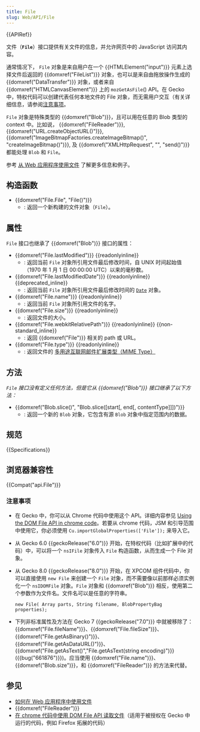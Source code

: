```yaml
---
title: File
slug: Web/API/File
---
```

{{APIRef}}

文件（**`File`**）接口提供有关文件的信息，并允许网页中的 JavaScript 访问其内容。

通常情况下， `File` 对象是来自用户在一个 {{HTMLElement("input")}} 元素上选择文件后返回的 {{domxref("FileList")}} 对象，也可以是来自由拖放操作生成的 {{domxref("DataTransfer")}} 对象，或者来自 {{domxref("HTMLCanvasElement")}} 上的 `mozGetAsFile`() API。在 Gecko 中，特权代码可以创建代表任何本地文件的 File 对象，而无需用户交互（有关详细信息，请参阅[注意事项](#注意事项)。

`File` 对象是特殊类型的 {{domxref("Blob")}}，且可以用在任意的 Blob 类型的 context 中。比如说， {{domxref("FileReader")}}, {{domxref("URL.createObjectURL()")}}, {{domxref("ImageBitmapFactories.createImageBitmap()", "createImageBitmap()")}}, 及 {{domxref("XMLHttpRequest", "", "send()")}} 都能处理 `Blob` 和 `File`。

参考 [从 Web 应用程序使用文件](/zh-CN/docs/Using_files_from_web_applications) 了解更多信息和例子。

## 构造函数

- {{domxref("File.File", "File()")}}
  - : 返回一个新构建的文件对象（`File`）。

## 属性

`File` 接口也继承了 {{domxref("Blob")}} 接口的属性：

- {{domxref("File.lastModified")}} {{readonlyinline}}
  - : 返回当前 `File` 对象所引用文件最后修改时间，自 UNIX 时间起始值（1970 年 1 月 1 日 00:00:00 UTC）以来的毫秒数。
- {{domxref("File.lastModifiedDate")}} {{readonlyinline}} {{deprecated_inline}}
  - : 返回当前 `File` 对象所引用文件最后修改时间的 [`Date`](/zh-CN/docs/Web/JavaScript/Reference/Global_Objects/Date) 对象。
- {{domxref("File.name")}} {{readonlyinline}}
  - : 返回当前 `File` 对象所引用文件的名字。
- {{domxref("File.size")}} {{readonlyinline}}
  - : 返回文件的大小。
- {{domxref("File.webkitRelativePath")}} {{readonlyinline}} {{non-standard_inline}}
  - : 返回 {{domxref("File")}} 相关的 path 或 URL。
- {{domxref("File.type")}} {{readonlyinline}}
  - : 返回文件的 [多用途互联网邮件扩展类型（MIME Type）](/zh-CN/docs/Web/HTTP/Basics_of_HTTP/MIME_types)

## 方法

_`File` 接口没有定义任何方法，但是它从 {{domxref("Blob")}} 接口继承了以下方法：_

- {{domxref("Blob.slice()", "Blob.slice([start[, end[, contentType]]])")}}
  - : 返回一个新的 `Blob` 对象，它包含有源 `Blob` 对象中指定范围内的数据。

## 规范

{{Specifications}}

## 浏览器兼容性

{{Compat("api.File")}}

### 注意事项

- 在 Gecko 中，你可以从 Chrome 代码中使用这个 API。详细内容参见 [Using the DOM File API in chrome code](/zh-CN/docs/Extensions/Using_the_DOM_File_API_in_chrome_code)。若要从 chrome 代码，JSM 和引导范围中使用它，你必须使用 `Cu.importGlobalProperties(['File']);` 来导入它。
- 从 Gecko 6.0 {{geckoRelease("6.0")}} 开始，在特权代码（比如扩展中的代码）中，可以将一个 `nsIFile` 对象传入 `File` 构造函数，从而生成一个 File 对象。
- 从 Gecko 8.0 {{geckoRelease("8.0")}} 开始，在 XPCOM 组件代码中，你可以直接使用 `new File` 来创建一个 `File` 对象，而不需要像以前那样必须实例化一个 `nsIDOMFile` 对象。`File` 对象和 {{domxref("Blob")}} 相反，使用第二个参数作为文件名。文件名可以是任意的字符串。

  ```plain
  new File( Array parts, String filename, BlobPropertyBag properties);
  ```

- 下列非标准属性及方法在 Gecko 7 {{geckoRelease("7.0")}} 中就被移除了： {{domxref("File.fileName")}}、{{domxref("File.fileSize")}}、{{domxref("File.getAsBinary()")}}、{{domxref("File.getAsDataURL()")}}、{{domxref("File.getAsText()","File.getAsText(string encoding)")}} ({{bug("661876")}})。应当使用 {{domxref("File.name")}}、{{domxref("Blob.size")}}，和 {{domxref("FileReader")}} 的方法来代替。

## 参见

- [如何在 Web 应用程序中使用文件](/zh-CN/docs/Using_files_from_web_applications)
- {{domxref("FileReader")}}
- [在 chrome 代码中使用 DOM File API 读取文件](/zh-CN/docs/Extensions/Using_the_DOM_File_API_in_chrome_code)（适用于被授权在 Gecko 中运行的代码，例如 Firefox 拓展的代码）
